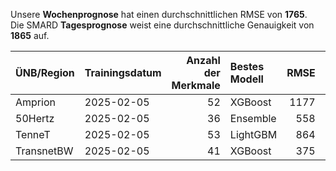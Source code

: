 
Unsere __Wochenprognose__ hat einen durchschnittlichen RMSE von __1765__.  
Die SMARD __Tagesprognose__ weist eine durchschnittliche Genauigkeit von __1865__ auf.
    
| ÜNB/Region   | Trainingsdatum   |   Anzahl der Merkmale | Bestes Modell   |   RMSE |   TSO RMSE |
|:-------------|:-----------------|----------------------:|:----------------|-------:|-----------:|
| Amprion      | 2025-02-05       |                    52 | XGBoost         |   1177 |       1051 |
| 50Hertz      | 2025-02-05       |                    36 | Ensemble        |    558 |        930 |
| TenneT       | 2025-02-05       |                    53 | LightGBM        |    864 |        789 |
| TransnetBW   | 2025-02-05       |                    41 | XGBoost         |    375 |        301 |